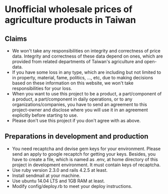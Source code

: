 # Unofficial wholesale prices of agriculture products in Taiwan   
## Claims   
* We won't take any responsibilities on integrity and correctness of price data. Integrity and correctness of these data depend on ones, which are provided from related departments of Taiwan's agriculture and open-data. 
* If you have some loss in any type, which are including but not limited to in property, material, fame, politics, ..., etc, due to making decisions based on these information on this website, we won't take responsibilities for your loss.
* When you want to use this project to be a product, a part/component of a product, a part/component in daily operations, or to any organizations/companies, you have to send an agreement to this project-owner and disclose where you will use it in an agreement explicitly before starting to use.
* Please don't use this project if you don't agree with as above.  

## Preparations in development and production
* You need recaptcha and devise gem keys for your environment. Please send an apply to google recaptch for getting your keys. Besides, you have to create a file, which is named as .env, at home directory of this project in development environment. It must contain keys of recaptcha.
* Use ruby version 2.3.0 and rails 4.2.5 at least.
* Install sendmail at your machine.
* Use ubuntu 14.04 LTS and 1GB RAM at least.
* Modify config/deploy.rb to meet your deploy instructions.



